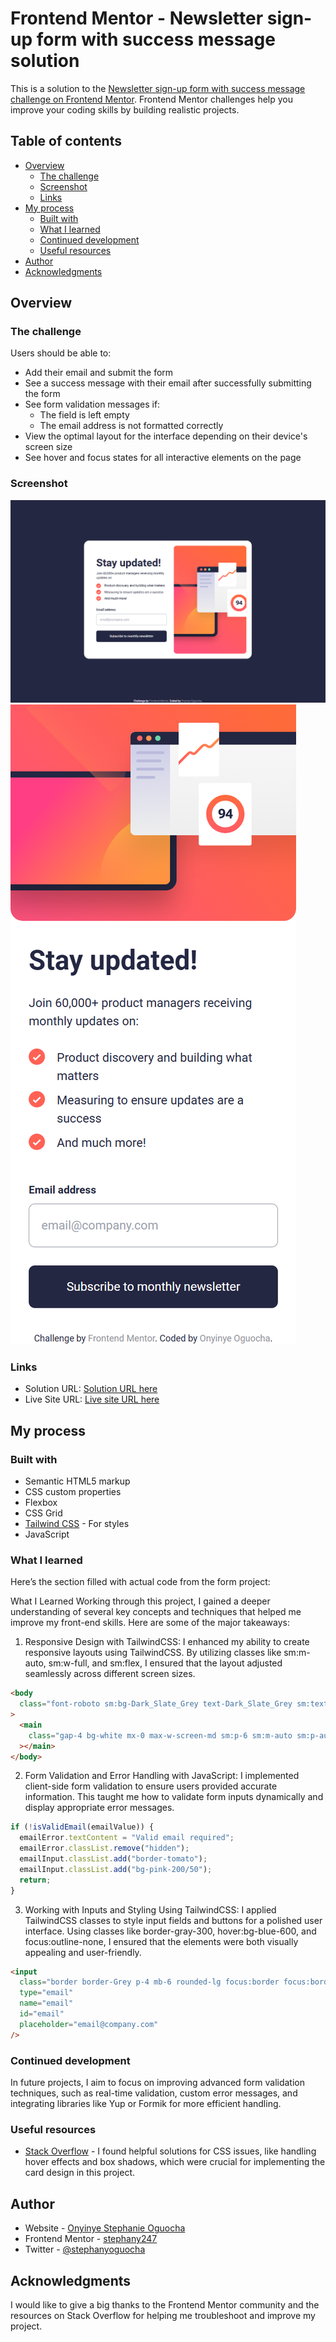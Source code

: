 # Frontend Mentor - Newsletter sign-up form with success message solution

This is a solution to the [Newsletter sign-up form with success message challenge on Frontend Mentor](https://www.frontendmentor.io/challenges/newsletter-signup-form-with-success-message-3FC1AZbNrv). Frontend Mentor challenges help you improve your coding skills by building realistic projects.

## Table of contents

- [Overview](#overview)
  - [The challenge](#the-challenge)
  - [Screenshot](#screenshot)
  - [Links](#links)
- [My process](#my-process)
  - [Built with](#built-with)
  - [What I learned](#what-i-learned)
  - [Continued development](#continued-development)
  - [Useful resources](#useful-resources)
- [Author](#author)
- [Acknowledgments](#acknowledgments)

## Overview

### The challenge

Users should be able to:

- Add their email and submit the form
- See a success message with their email after successfully submitting the form
- See form validation messages if:
  - The field is left empty
  - The email address is not formatted correctly
- View the optimal layout for the interface depending on their device's screen size
- See hover and focus states for all interactive elements on the page

### Screenshot

![](./assets/images/screencapture-stephany247-github-io-newsletter-sign-up-with-success-message-main-2024-12-21-10_26_04.png)
![](./assets/images/screencapture-stephany247-github-io-newsletter-sign-up-with-success-message-main-2024-12-21-10_26_50.png)


### Links

- Solution URL: [Solution URL here](https://github.com/stephany247/newsletter-sign-up-with-success-message-main/settings/pages)
- Live Site URL: [Live site URL here](https://stephany247.github.io/newsletter-sign-up-with-success-message-main/)



## My process

### Built with

- Semantic HTML5 markup
- CSS custom properties
- Flexbox
- CSS Grid
- [Tailwind CSS](https://tailwindcss.com/docs/installation) - For styles
- JavaScript

### What I learned

Here’s the section filled with actual code from the form project:

What I Learned
Working through this project, I gained a deeper understanding of several key concepts and techniques that helped me improve my front-end skills. Here are some of the major takeaways:

1. Responsive Design with TailwindCSS:
   I enhanced my ability to create responsive layouts using TailwindCSS. By utilizing classes like sm:m-auto, sm:w-full, and sm:flex, I ensured that the layout adjusted seamlessly across different screen sizes.

```html
<body
  class="font-roboto sm:bg-Dark_Slate_Grey text-Dark_Slate_Grey sm:text-sm w-full h-screen m-0 p-0 sm:my-auto sm:flex sm:flex-col sm:place-content-center"
>
  <main
    class="gap-4 bg-white mx-0 max-w-screen-md sm:p-6 sm:m-auto sm:p-auto sm:m-auto sm:rounded-3xl"
  ></main>
</body>
```

2. Form Validation and Error Handling with JavaScript:
   I implemented client-side form validation to ensure users provided accurate information. This taught me how to validate form inputs dynamically and display appropriate error messages.

```js
if (!isValidEmail(emailValue)) {
  emailError.textContent = "Valid email required";
  emailError.classList.remove("hidden");
  emailInput.classList.add("border-tomato");
  emailInput.classList.add("bg-pink-200/50");
  return;
}
```

3. Working with Inputs and Styling Using TailwindCSS:
   I applied TailwindCSS classes to style input fields and buttons for a polished user interface. Using classes like border-gray-300, hover:bg-blue-600, and focus:outline-none, I ensured that the elements were both visually appealing and user-friendly.

```html
<input
  class="border border-Grey p-4 mb-6 rounded-lg focus:border focus:border-Dark_Slate_Grey invalid:border-tomato invalid:text-tomato invalid:bg-pink-200/50 focus:invalid:border focus:invalid:border-pink-500 focus:invalid:border-pink-500"
  type="email"
  name="email"
  id="email"
  placeholder="email@company.com"
/>
```

### Continued development

In future projects, I aim to focus on improving advanced form validation techniques, such as real-time validation, custom error messages, and integrating libraries like Yup or Formik for more efficient handling.

### Useful resources

- [Stack Overflow](https://stackoverflow.com/) - I found helpful solutions for CSS issues, like handling hover effects and box shadows, which were crucial for implementing the card design in this project.

## Author

- Website - [Onyinye Stephanie Oguocha](https://www.your-site.com)
- Frontend Mentor - [stephany247](https://www.frontendmentor.io/profile/stephany247)
- Twitter - [@stephanyoguocha](https://x.com/stephanyoguocha)

## Acknowledgments

I would like to give a big thanks to the Frontend Mentor community and the resources on Stack Overflow for helping me troubleshoot and improve my project.
